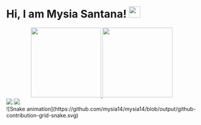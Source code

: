# Hi, I am Mysia Santana! <img src="https://raw.githubusercontent.com/MartinHeinz/MartinHeinz/master/wave.gif" width="30px">

<div align="center">
  <a href="https://github.com/Mysia14">
  <img height="185em" src="https://github-readme-stats.vercel.app/api?username=mysia14&show_icons=true&theme=radical&include_all_commits=true&count_private=true"/>
  <img height="185em" src="https://github-readme-stats.vercel.app/api/top-langs/?username=mysia14&layout=compact&langs_count=7&theme=radical"/>
</div>
<div>
<a href="https://www.linkedin.com/in/mysia-santana-0236541b1/" target="_blank"><img src="https://img.shields.io/badge/-LinkedIn-%230077B5?style=for-the-badge&logo=linkedin&logoColor=white" target="_blank"></a> 
   <a href = "mailto:mysisantana@gmail.com"><img src="https://img.shields.io/badge/-Gmail-%23333?style=for-the-badge&logo=gmail&logoColor=white" target="_blank"></a>
  <div>
 ![Snake animation](https://github.com/mysia14/mysia14/blob/output/github-contribution-grid-snake.svg) 
 
</div>
